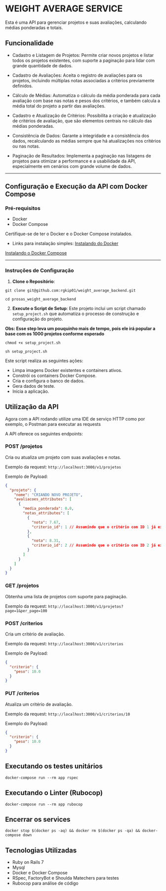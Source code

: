 # WEIGHT AVERAGE SERVICE

Esta é uma API para gerenciar projetos e suas avaliações, calculando médias ponderadas e totais.

## Funcionalidade
- Cadastro e Listagem de Projetos: Permite criar novos projetos e listar todos os projetos existentes, com suporte a paginação para lidar com grande quantidade de dados.

- Cadastro de Avaliações: Aceita o registro de avaliações para os projetos, incluindo múltiplas notas associadas a critérios previamente definidos.

- Cálculo de Médias: Automatiza o cálculo da média ponderada para cada avaliação com base nas notas e pesos dos critérios, e também calcula a média total do projeto a partir das avaliações.

- Cadastro e Atualização de Critérios: Possibilita a criação e atualização de critérios de avaliação, que são elementos centrais no cálculo das médias ponderadas.

- Consistência de Dados: Garante a integridade e a consistência dos dados, recalculando as médias sempre que há atualizações nos critérios ou nas notas.

- Paginação de Resultados: Implementa a paginação nas listagens de projetos para otimizar a performance e a usabilidade da API, especialmente em cenários com grande volume de dados.

---

## Configuração e Execução da API com Docker Compose
### Pré-requisitos

- Docker
- Docker Compose

Certifique-se de ter o Docker e o Docker Compose instalados.
- Links para instalação simples:
[Instalando do Docker](https://www.digitalocean.com/community/tutorials/how-to-install-and-use-docker-on-ubuntu-20-04)

[Instalando o Docker Compose](https://www.digitalocean.com/community/tutorials/how-to-install-and-use-docker-compose-on-ubuntu-20-04-pt)

---
### Instruções de Configuração

1. **Clone o Repositório**:

`git clone git@github.com:rgkip01/weight_average_backend.git`

`cd prosas_weight_average_backend`

2. **Execute o Script de Setup**:
Este projeto inclui um script chamado `setup_project.sh` que automatiza o processo de construção e configuração do projeto.

**Obs: Esse step leva um pouquinho mais de tempo, pois ele irá popular a base com os 1000 projetos conforme esperado** 

`chmod +x setup_project.sh`

`sh setup_project.sh`


Este script realiza as seguintes ações:
- Limpa imagens Docker existentes e containers ativos.
- Constrói os containers Docker Compose.
- Cria e configura o banco de dados.
- Gera dados de teste.
- Inicia a aplicação.


## Utilização da API

Agora com a API rodando utilize uma IDE de serviço HTTP
como por exemplo, o Postman para executar as requests


A API oferece os seguintes endpoints:

### POST /projetos

Cria ou atualiza um projeto com suas avaliações e notas.

Exemplo da request: `http://localhost:3000/v1/projetos`

Exemplo de Payload:

```json
{
  "projeto": {
    "nome": "CRIANDO NOVO PROJETO",
    "avaliacoes_attributes": [
      {
        "media_ponderada": 0.0,
        "notas_attributes": [
          {
            "nota": 7.67,
            "criterio_id": 1 // Assumindo que o critério com ID 1 já exista
          },
          {
            "nota": 8.31,
            "criterio_id": 2 // Assumindo que o critério com ID 2 já exista
          }
        ]
      }
    ]
  }
}

```

### GET /projetos

Obtenha uma lista de projetos com suporte para paginação.

Exemplo da request: `http://localhost:3000/v1/projetos?page=1&per_page=100`

### POST /criterios

Cria um critério de avaliação.

Exemplo da request: `http://localhost:3000/v1/criterios`

Exemplo de Payload:

```json
{
  "criterio": {
    "peso": 10.0
  }
}
```
### PUT /criterios
Atualiza um critério de avaliação.

Exemplo da request: `http://localhost:3000/v1/criterios/10`

Exemplo do Payload:

```json
{
  "criterio": {
    "peso": 10.0
  }
}
```

## Executando os testes unitários

`docker-compose run --rm app rspec`

## Executando o Linter (Rubocop)

`docker-compose run --rm app rubocop`


## Encerrar os services
`docker stop $(docker ps -aq) && docker rm $(docker ps -qa) && docker-compose down`


## Tecnologias Utilizadas

- Ruby on Rails 7
- Mysql
- Docker e Docker Compose
- RSpec, FactoryBot e Shoulda Matechers para testes
- Rubocop para análise de código
